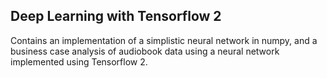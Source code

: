 ## Deep Learning with Tensorflow 2

Contains an implementation of a simplistic neural network in numpy, and a business case analysis of audiobook data using a neural network implemented using Tensorflow 2. 
